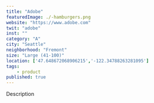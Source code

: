 ```yaml
---
title: "Adobe"
featuredImage: ./-hamburgers.png
website: "https://www.adobe.com"
twit: "adobe"
inst: ""
category: "A"
city: "Seattle"
neighborhood: "Fremont"
size: "Large (41-100)"
location: ['47.648672068906215','-122.34788263281095']
tags:
    - product
published: true
---
```


Description
